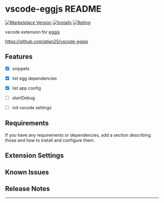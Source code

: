 # vscode-eggjs README

[![Marketplace Version](https://vsmarketplacebadge.apphb.com/version/atian25.eggjs.svg)](https://marketplace.visualstudio.com/items?itemName=atian25.eggjs)
[![Installs](https://vsmarketplacebadge.apphb.com/installs/atian25.eggjs.svg)](https://marketplace.visualstudio.com/items?itemName=atian25.eggjs)
[![Rating](https://vsmarketplacebadge.apphb.com/rating/atian25.eggjs.svg)](https://marketplace.visualstudio.com/items?itemName=atian25.eggjs)

vscode extension for [eggjs]

https://github.com/atian25/vscode-eggjs

## Features

- [x] snippets
- [x] list egg dependencies
- [x] list app config
- [ ] startDebug
- [ ] init vscode settings


## Requirements

If you have any requirements or dependencies, add a section describing those and how to install and configure them.

## Extension Settings

<!--
Include if your extension adds any VS Code settings through the `contributes.configuration` extension point.

For example:

This extension contributes the following settings:

* `myExtension.enable`: enable/disable this extension
* `myExtension.thing`: set to `blah` to do something
-->

## Known Issues

## Release Notes


-----------------------------------------------------------------------------------------------------------

[eggjs]: https://eggjs.org/